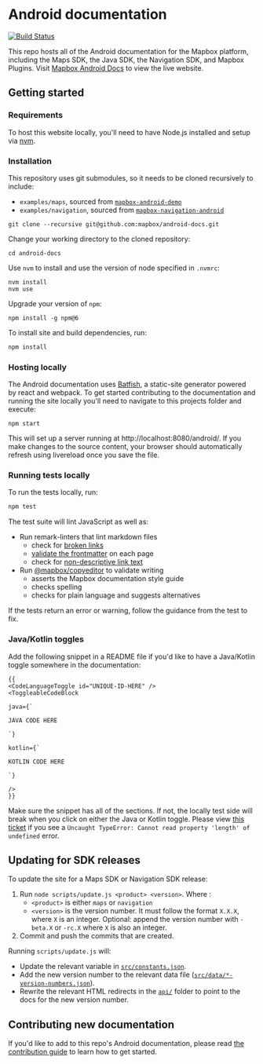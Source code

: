 # Android documentation

[![Build Status](https://travis-ci.com/mapbox/android-docs.svg?branch=publisher-production)](https://travis-ci.com/mapbox/android-docs)

This repo hosts all of the Android documentation for the Mapbox platform, including the Maps SDK, the Java SDK, the Navigation SDK, and Mapbox Plugins. Visit [Mapbox Android Docs](https://docs.mapbox.com/android/maps/overview/) to view the live website.

## Getting started

### Requirements

To host this website locally, you'll need to have Node.js installed and setup via [nvm](https://github.com/creationix/nvm#installation).

### Installation

This repository uses git submodules, so it needs to be cloned recursively to include:

- `examples/maps`, sourced from [`mapbox-android-demo`](https://github.com/mapbox/mapbox-android-demo)
- `examples/navigation`, sourced from [`mapbox-navigation-android`](https://github.com/mapbox/mapbox-navigation-android/tree/master/app/src/main/java/com/mapbox/services/android/navigation/testapp/activity)

```
git clone --recursive git@github.com:mapbox/android-docs.git
```

Change your working directory to the cloned repository:

```
cd android-docs
```

Use `nvm` to install and use the version of node specified in `.nvmrc`:

 ```
nvm install
nvm use
```

Upgrade your version of `npm`:

 ```
npm install -g npm@6
```

To install site and build dependencies, run:

```sh
npm install
```

### Hosting locally

The Android documentation uses [Batfish](https://github.com/mapbox/batfish), a static-site generator powered by react and webpack. To get started contributing to the documentation and running the site locally you'll need to navigate to this projects folder and execute:

```
npm start
```

This will set up a server running at http://localhost:8080/android/. If you make changes to the source content, your browser should automatically refresh using livereload once you save the file.

### Running tests locally

To run the tests locally, run:

```sh
npm test
```

The test suite will lint JavaScript as well as:

* Run remark-linters that lint markdown files
  - check for [broken links](https://github.com/mapbox/remark-lint-mapbox/tree/master/link-checker)
  - [validate the frontmatter](https://github.com/mapbox/remark-lint-mapbox/tree/master/frontmatter) on each page
  - check for [non-descriptive link text](https://github.com/mapbox/remark-lint-link-text)
* Run [@mapbox/copyeditor](https://github.com/mapbox/copyeditor) to validate writing
  - asserts the Mapbox documentation style guide
  - checks spelling
  - checks for plain language and suggests alternatives

If the tests return an error or warning, follow the guidance from the test to fix. 


### Java/Kotlin toggles

Add the following snippet in a README file if you'd like to have a Java/Kotlin toggle somewhere in the documentation:

```
{{
<CodeLanguageToggle id="UNIQUE-ID-HERE" />
<ToggleableCodeBlock

java={`

JAVA CODE HERE

`}

kotlin={`

KOTLIN CODE HERE

`}

/>
}}
```

Make sure the snippet has all of the sections. If not, the locally test side will break when you click on either the Java or Kotlin toggle. Please view [this ticket](https://github.com/mapbox/android-docs/issues/752) if you see a `Uncaught TypeError: Cannot read property 'length' of undefined` error.


## Updating for SDK releases

To update the site for a Maps SDK or Navigation SDK release:

1. Run `node scripts/update.js <product> <version>`. Where :
    - `<product>` is either `maps` or `navigation`
    - `<version>` is the version number. It must follow the format `X.X.X`, where `X` is an integer. Optional: append the version number with `-beta.X` or `-rc.X` where `X` is also an integer.
2. Commit and push the commits that are created.

Running `scripts/update.js` will:

- Update the relevant variable in [`src/constants.json`](/src/constants.json).
- Add the new version number to the relevant data file ([`src/data/*-version-numbers.json`](/src/data/)).
- Rewrite the relevant HTML redirects in the [`api/`](/api/) folder to point to the docs for the new version number.

## Contributing new documentation

If you'd like to add to this repo's Android documentation, please read [the contribution guide](/CONTRIBUTING.md) to learn how to get started.
